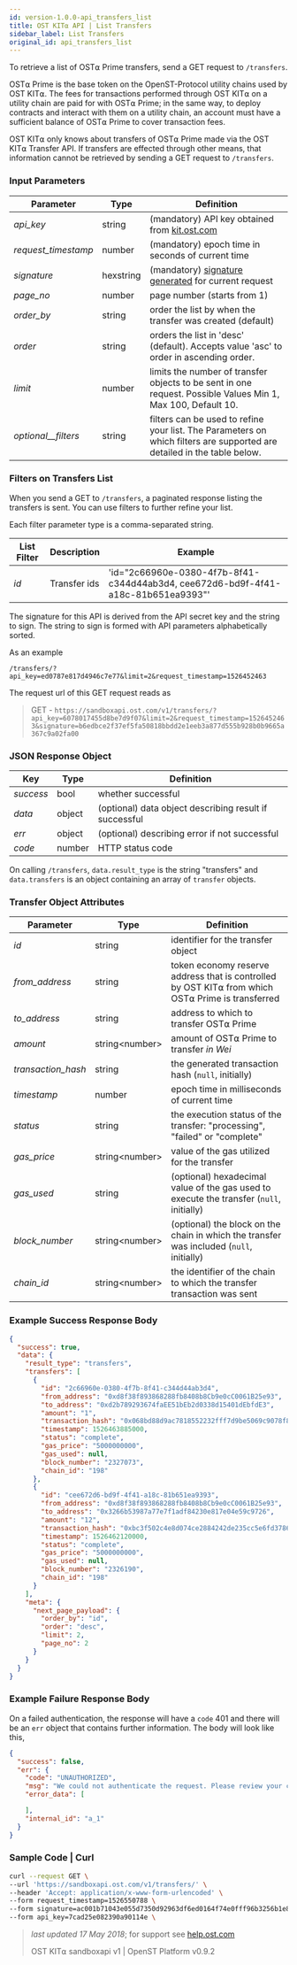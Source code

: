 ```yaml
---
id: version-1.0.0-api_transfers_list
title: OST KIT⍺ API | List Transfers
sidebar_label: List Transfers
original_id: api_transfers_list
---
```


To retrieve a list of OST⍺ Prime transfers, send a GET request to `/transfers`.

OST⍺ Prime is the base token on the OpenST-Protocol utility chains used by OST KIT⍺. The fees for transactions performed through OST KIT⍺ on a utility chain are paid for with OST⍺ Prime; in the same way, to deploy contracts and interact with them on a utility chain, an account must have a sufficient balance of OST⍺ Prime to cover transaction fees.

OST KIT⍺ only knows about transfers of OST⍺ Prime made via the OST KIT⍺ Transfer API. If transfers are effected through other means, that information cannot be retrieved by sending a GET request to `/transfers`.

### Input Parameters

| Parameter | Type | Definition                                         |
|-----------|------|-----------------------------------------------|
| _api_key_           | string    | (mandatory) API key obtained from [kit.ost.com](https://kit.ost.com) |
| _request_timestamp_ | number    | (mandatory) epoch time in seconds of current time |
| _signature_         | hexstring | (mandatory) [<u>signature generated</u>](/docs/api_authentication.html) for current request |
|_page_no_            | number    | page number (starts from 1)|
| _order_by_          | string    | order the list by when the transfer was created (default) |
| _order_             | string    | orders the list in 'desc' (default). Accepts value 'asc' to order in ascending order. |
| _limit_             | number    | limits the number of transfer objects to be sent in one request. Possible Values Min 1, Max 100, Default 10.     
| _optional__filters_  | string    | filters can be used to refine your list. The Parameters on which filters are supported are detailed in the table below.|


### Filters on Transfers List
When you send a GET to `/transfers`, a paginated response listing the transfers is sent. You can use filters to further refine your list.

Each filter parameter type is a comma-separated string.

| List Filter | Description                                | Example                             |
|------------|--------------------------------------------|-------------------------------------|
| _id_          | Transfer ids                                 | 'id="2c66960e-0380-4f7b-8f41-c344d44ab3d4, cee672d6-bd9f-4f41-a18c-81b651ea9393"'                     |

The signature for this API is derived from the API secret key and the string to sign. The string to sign is formed with API parameters alphabetically sorted.

As an example

`/transfers/?api_key=ed0787e817d4946c7e77&limit=2&request_timestamp=1526452463`

The request url of this GET request reads as

> GET - `https://sandboxapi.ost.com/v1/transfers/?api_key=6078017455d8be7d9f07&limit=2&request_timestamp=1526452463&signature=b6edbce2f37ef5fa50818bbdd2e1eeb3a877d555b928b0b9665a367c9a02fa00`

### JSON Response Object

| Key        | Type   | Definition      |
|------------|--------|------------|
| _success_  | bool   | whether successful |
| _data_     | object | (optional) data object describing result if successful   |
| _err_      | object | (optional) describing error if not successful |
| _code_     | number | HTTP status code |

On calling `/transfers`, `data.result_type` is the string "transfers" and `data.transfers` is an object containing an array of `transfer` objects.

### Transfer Object Attributes

| Parameter | Type   | Definition  |
|-----------|--------|--------|
| _id_                | string | identifier for the transfer object |
| _from_address_      | string | token economy reserve address that is controlled by OST KIT⍺ from which OST⍺ Prime is transferred |
| _to_address_        | string | address to which to transfer OST⍺ Prime |
| _amount_            | string\<number\> | amount of OST⍺ Prime to transfer *in Wei* |
| _transaction_hash_  | string | the generated transaction hash (`null`, initially) |
| _timestamp_         | number | epoch time in milliseconds of current time |
| _status_            | string | the execution status of the transfer: "processing", "failed" or "complete" |
| _gas_price_         | string\<number\> | value of the gas utilized for the transfer |
| _gas_used_          | string | (optional) hexadecimal value of the gas used to execute the transfer (`null`, initially) |
| _block_number_      | string\<number\> | (optional) the block on the chain in which the transfer was included (`null`, initially) |
| _chain_id_          | string\<number\> | the identifier of the chain to which the transfer transaction was sent |

### Example Success Response Body

```json
{
  "success": true,
  "data": {
    "result_type": "transfers",
    "transfers": [
      {
        "id": "2c66960e-0380-4f7b-8f41-c344d44ab3d4",
        "from_address": "0xd8f38f893868288fb8408b8Cb9e0cC0061B25e93",
        "to_address": "0xd2b789293674faEE51bEb2d0338d15401dEbfdE3",
        "amount": "1",
        "transaction_hash": "0x068bd88d9ac7818552232fff7d9be5069c9078f8402cc50d352cbb69bde02ed1",
        "timestamp": 1526463885000,
        "status": "complete",
        "gas_price": "5000000000",
        "gas_used": null,
        "block_number": "2327073",
        "chain_id": "198"
      },
      {
        "id": "cee672d6-bd9f-4f41-a18c-81b651ea9393",
        "from_address": "0xd8f38f893868288fb8408b8Cb9e0cC0061B25e93",
        "to_address": "0x3266b53987a77e7f1adf84230e817e04e59c9726",
        "amount": "12",
        "transaction_hash": "0xbc3f502c4e8d074ce2884242de235cc5e6fd378646ee1f62ba16a48902f458a8",
        "timestamp": 1526462120000,
        "status": "complete",
        "gas_price": "5000000000",
        "gas_used": null,
        "block_number": "2326190",
        "chain_id": "198"
      }
    ],
    "meta": {
      "next_page_payload": {
        "order_by": "id",
        "order": "desc",
        "limit": 2,
        "page_no": 2
      }
    }
  }
}

```

### Example Failure Response Body

On a failed authentication, the response will have a `code` 401 and there will be an `err` object that contains further information. The body will look like this,

```json
{
  "success": false,
  "err": {
    "code": "UNAUTHORIZED",
    "msg": "We could not authenticate the request. Please review your credentials and authentication method.",
    "error_data": [

    ],
    "internal_id": "a_1"
  }
}
```

### Sample Code | Curl
```bash
curl --request GET \
--url 'https://sandboxapi.ost.com/v1/transfers/' \
--header 'Accept: application/x-www-form-urlencoded' \
--form request_timestamp=1526550788 \
--form signature=ac001b71043e055d7350d92963df6ed0164f74e0fff96b3256b1e8ad27fa9d9e \
--form api_key=7cad25e082390a90114e \
```

>_last updated 17 May 2018_; for support see [<u>help.ost.com</u>](https://help.ost.com)
>
> OST KIT⍺ sandboxapi v1 | OpenST Platform v0.9.2
